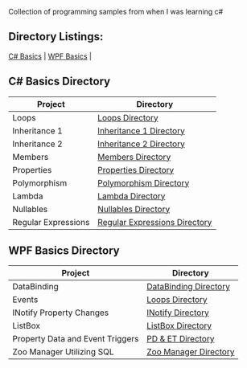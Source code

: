 Collection of programming samples from when I was learning c#

## Directory Listings:

[C# Basics](https://github.com/Wuydts/CSharp/tree/master/Coding_Basics) | [WPF Basics](https://github.com/Wuydts/CSharp/tree/master/WPF_Basics) |

## C# Basics Directory
| Project | Directory | 
| - | - |
|  Loops | [Loops Directory](https://github.com/Wuydts/CSharp/tree/master/Coding_Basics/loops)|
|  Inheritance 1 | [Inheritance 1 Directory](https://github.com/Wuydts/CSharp/tree/master/Coding_Basics/Inheritance)|
|  Inheritance 2 | [Inheritance 2 Directory](https://github.com/Wuydts/CSharp/tree/master/Coding_Basics/Inheritance2)|
| Members | [Members Directory](https://github.com/Wuydts/CSharp/tree/master/Coding_Basics/members) |
| Properties | [Properties Directory](https://github.com/Wuydts/CSharp/tree/master/Coding_Basics/Properties) |
| Polymorphism | [Polymorphism Directory](https://github.com/Wuydts/CSharp/tree/master/Coding_Basics/Polymorphism) |
| Lambda | [Lambda Directory](https://github.com/Wuydts/CSharp/tree/master/Coding_Basics/Lambda) |
| Nullables | [Nullables Directory](https://github.com/Wuydts/CSharp/tree/master/Coding_Basics/Nullables) |
| Regular Expressions | [Regular Expressions Directory](https://github.com/Wuydts/CSharp/tree/master/Coding_Basics/RegularExpressions) |

## WPF Basics Directory
| Project | Directory | 
| - | - |
|  DataBinding | [DataBinding Directory](https://github.com/Wuydts/CSharp/tree/master/WPF_Basics/WPF%20-%20DataBinding)|
|  Events | [Loops Directory](https://github.com/Wuydts/CSharp/tree/master/WPF_Basics/WPF%20-%20Events%20in%20XAML)|
|  INotify Property Changes | [INotify Directory](https://github.com/Wuydts/CSharp/tree/master/WPF_Basics/WPF%20-%20INotifyPropertyChanges)|
|  ListBox | [ListBox Directory](https://github.com/Wuydts/CSharp/tree/master/WPF_Basics/WPF%20-%20ListBox)|
|  Property Data and Event Triggers | [PD & ET Directory](https://github.com/Wuydts/CSharp/tree/master/WPF_Basics/WPF%20-%20Property%20Data%20and%20Event%20Triggers)|
|  Zoo Manager Utilizing SQL | [Zoo Manager Directory](https://github.com/Wuydts/CSharp/tree/master/WPF_Basics/WPF%20Zoo%20Manager)|



